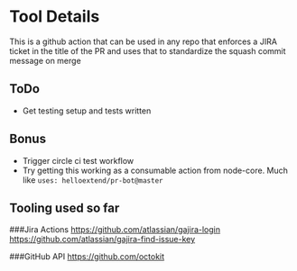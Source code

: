 # Tool Details

This is a github action that can be used in any repo that enforces a JIRA ticket in the title of the PR and uses that to standardize the squash commit message on merge

## ToDo
- Get testing setup and tests written
    
## Bonus
- Trigger circle ci test workflow
- Try getting this working as a consumable action from node-core. Much like `uses: helloextend/pr-bot@master`

## Tooling used so far

###Jira Actions
https://github.com/atlassian/gajira-login
https://github.com/atlassian/gajira-find-issue-key

###GitHub API
https://github.com/octokit
